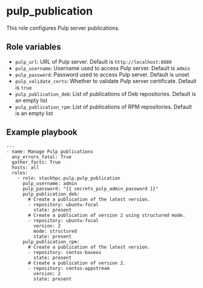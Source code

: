 pulp_publication
================

This role configures Pulp server publications.

Role variables
--------------

* `pulp_url`: URL of Pulp server. Default is `http://localhost:8080`
* `pulp_username`: Username used to access Pulp server. Default is `admin`
* `pulp_password`: Password used to access Pulp server. Default is unset
* `pulp_validate_certs`: Whether to validate Pulp server certificate. Default is `true`
* `pulp_publication_deb`: List of publications of Deb repositories. Default is an empty list
* `pulp_publication_rpm`: List of publications of RPM repositories. Default is an empty list

Example playbook
----------------

```
---
- name: Manage Pulp publications
  any_errors_fatal: True
  gather_facts: True
  hosts: all
  roles:
    - role: stackhpc.pulp.pulp_publication
      pulp_username: admin
      pulp_password: "{{ secrets_pulp_admin_password }}"
      pulp_publication_deb:
        # Create a publication of the latest version.
        - repository: ubuntu-focal
          state: present
        # Create a publication of version 2 using structured mode.
        - repository: ubuntu-focal
          version: 2
          mode: structured
          state: present
      pulp_publication_rpm:
        # Create a publication of the latest version.
        - repository: centos-baseos
          state: present
        # Create a publication of version 2.
        - repository: centos-appstream
          version: 2
          state: present
```
